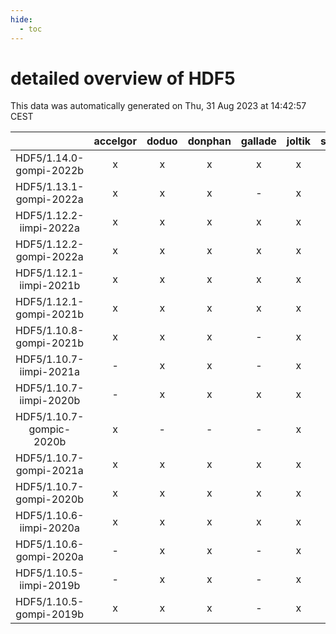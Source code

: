 ```yaml
---
hide:
  - toc
---
```


detailed overview of HDF5
=========================


This data was automatically generated on Thu, 31 Aug 2023 at 14:42:57 CEST  

| |accelgor|doduo|donphan|gallade|joltik|skitty|swalot|victini|
| :---: | :---: | :---: | :---: | :---: | :---: | :---: | :---: | :---: |
|HDF5/1.14.0-gompi-2022b|x|x|x|x|x|x|x|x|
|HDF5/1.13.1-gompi-2022a|x|x|x|-|x|x|x|x|
|HDF5/1.12.2-iimpi-2022a|x|x|x|x|x|x|x|x|
|HDF5/1.12.2-gompi-2022a|x|x|x|x|x|x|x|x|
|HDF5/1.12.1-iimpi-2021b|x|x|x|x|x|x|x|x|
|HDF5/1.12.1-gompi-2021b|x|x|x|x|x|x|x|x|
|HDF5/1.10.8-gompi-2021b|x|x|x|-|x|x|x|x|
|HDF5/1.10.7-iimpi-2021a|-|x|x|-|x|x|x|x|
|HDF5/1.10.7-iimpi-2020b|-|x|x|x|x|x|x|x|
|HDF5/1.10.7-gompic-2020b|x|-|-|-|x|-|-|-|
|HDF5/1.10.7-gompi-2021a|x|x|x|x|x|x|x|x|
|HDF5/1.10.7-gompi-2020b|x|x|x|x|x|x|x|x|
|HDF5/1.10.6-iimpi-2020a|x|x|x|x|x|x|x|x|
|HDF5/1.10.6-gompi-2020a|-|x|x|-|x|x|x|x|
|HDF5/1.10.5-iimpi-2019b|-|x|x|-|x|x|x|x|
|HDF5/1.10.5-gompi-2019b|x|x|x|-|x|x|x|x|
